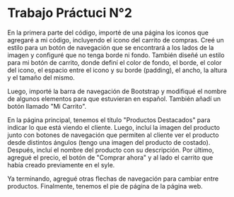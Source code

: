 # Trabajo Práctuci N°2


En la primera parte del código, importé de una página los iconos que agregaré a mi código, incluyendo el icono del carrito de compras. Creé un estilo para un botón 
de navegación que se encontrará a los lados de la imagen y configuré que no tenga borde ni fondo. También diseñé un estilo para mi botón de carrito, donde definí 
el color de fondo, el borde, el color del icono, el espacio entre el icono y su borde (padding), el ancho, la altura y el tamaño del mismo.

Luego, importé la barra de navegación de Bootstrap y modifiqué el nombre de algunos elementos para que estuvieran en español. También añadí un botón llamado "Mi Carrito".

En la página principal, tenemos el título "Productos Destacados" para indicar lo que está viendo el cliente. Luego, incluí la imagen del producto junto con botones de
navegación que permiten al cliente ver el producto desde distintos ángulos (tengo una imagen del producto de costado). Después, incluí el nombre del producto con su
descripción. Por último, agregué el precio, el botón de "Comprar ahora" y al lado el carrito que había creado previamente en el syle.

Ya terminando, agregué otras flechas de navegación para cambiar entre productos. Finalmente, tenemos el pie de página de la página web.
